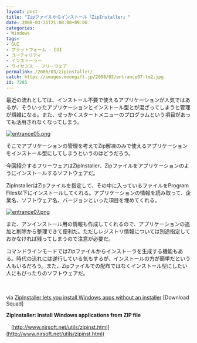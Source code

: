 ```yaml
---
layout: post
title: "Zipファイルからインストール「ZipInstaller」"
date: 2008-03-31T21:00:00+09:00
categories:
- Windows
tags: 
- GUI
- プラットフォーム - CUI
- ユーティリティ
- インストーラー
- ライセンス - フリーウェア
permalink: /2008/03/zipinstaller/
catch: https://images.moongift.jp/2008/03/entrance07-tm2.jpg
id: 7285
---
```

最近の流れとしては、インストール不要で使えるアプリケーションが人気ではあるが、そういったアプリケーションとインストール型とが混ざってしまうと管理が煩雑になる。また、せっかくスタートメニューのプログラムという項目があっても活用されなくなってしまう。

  

[![entrance05.png](https://images.moongift.jp/2008/03/entrance05-tm1.jpg)](https://images.moongift.jp/2008/03/entrance052.jpg)

  

そこでアプリケーションの管理を考えてZip解凍のみで使えるアプリケーションをインストール型にしてしまうというのはどうだろう。

  

今回紹介するフリーウェアはZipInstaller、Zipファイルをアプリケーションのようにインストールするソフトウェアだ。

  
  
<!--more-->  

ZipInstallerはZipファイルを指定して、その中に入っているファイルをProgram Files以下にインストールしてくれる。アプリケーションの情報を読み取って、企業名、ソフトウェア名、バージョンといった項目を埋めてくれる。

  

[![entrance07.png](https://images.moongift.jp/2008/03/entrance07-tm2.jpg)](https://images.moongift.jp/2008/03/entrance072.jpg)

  

また、アンインストール用の情報も作成してくれるので、アプリケーションの追加と削除から整理できて便利だ。ただしレジストリ情報については別途指定しておかなければ残ってしまうので注意が必要だ。

  

コマンドラインモードではZipファイルからインストーラを生成する機能もある。時代の流れには逆行している気もするが、インストールの方が簡単だという人もいるだろう。また、Zipファイルでの配布ではなくインストール型にしたい人にもぴったりのソフトウェアだ。

  

　

  

via [ZipInstaller lets you install Windows apps without an installer](http://www.downloadsquad.com/2008/03/26/zipinstaller-lets-you-install-windows-apps-without-and-installer/) [Download Squad]

  

**ZipInstaller: Install Windows applications from ZIP file**  
  
　[http://www.nirsoft.net/utils/zipinst.html](http://www.nirsoft.net/utils/zipinst.html)

  
